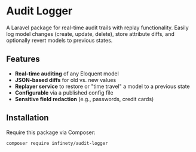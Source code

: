 # Audit Logger

A Laravel package for real-time audit trails with replay functionality. Easily log model changes (create, update, delete), store attribute diffs, and optionally revert models to previous states.

## Features

- **Real-time auditing** of any Eloquent model
- **JSON-based diffs** for old vs. new values
- **Replayer service** to restore or "time travel" a model to a previous state
- **Configurable** via a published config file
- **Sensitive field redaction** (e.g., passwords, credit cards)

## Installation

Require this package via Composer:

```bash
composer require infinety/audit-logger

